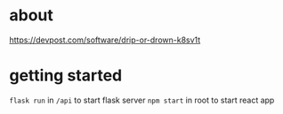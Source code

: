 # about
https://devpost.com/software/drip-or-drown-k8sv1t

# getting started
`flask run` in `/api` to start flask server
`npm start` in root to start react app
